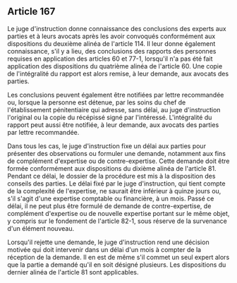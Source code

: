 Article 167
----
Le juge d'instruction donne connaissance des conclusions des experts aux parties
et à leurs avocats après les avoir convoqués conformément aux dispositions du
deuxième alinéa de l'article 114. Il leur donne également connaissance, s'il y a
lieu, des conclusions des rapports des personnes requises en application des
articles 60 et 77-1, lorsqu'il n'a pas été fait application des dispositions du
quatrième alinéa de l'article 60. Une copie de l'intégralité du rapport est
alors remise, à leur demande, aux avocats des parties.

Les conclusions peuvent également être notifiées par lettre recommandée ou,
lorsque la personne est détenue, par les soins du chef de l'établissement
pénitentiaire qui adresse, sans délai, au juge d'instruction l'original ou la
copie du récépissé signé par l'intéressé. L'intégralité du rapport peut aussi
être notifiée, à leur demande, aux avocats des parties par lettre recommandée.

Dans tous les cas, le juge d'instruction fixe un délai aux parties pour
présenter des observations ou formuler une demande, notamment aux fins de
complément d'expertise ou de contre-expertise. Cette demande doit être formée
conformément aux dispositions du dixième alinéa de l'article 81. Pendant ce
délai, le dossier de la procédure est mis à la disposition des conseils des
parties. Le délai fixé par le juge d'instruction, qui tient compte de la
complexité de l'expertise, ne saurait être inférieur à quinze jours ou, s'il
s'agit d'une expertise comptable ou financière, à un mois. Passé ce délai, il ne
peut plus être formulé de demande de contre-expertise, de complément d'expertise
ou de nouvelle expertise portant sur le même objet, y compris sur le fondement
de l'article 82-1, sous réserve de la survenance d'un élément nouveau.

Lorsqu'il rejette une demande, le juge d'instruction rend une décision motivée
qui doit intervenir dans un délai d'un mois à compter de la réception de la
demande. Il en est de même s'il commet un seul expert alors que la partie a
demandé qu'il en soit désigné plusieurs. Les dispositions du dernier alinéa de
l'article 81 sont applicables.
